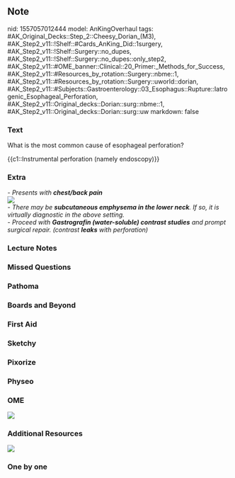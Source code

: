 ## Note
nid: 1557057012444
model: AnKingOverhaul
tags: #AK_Original_Decks::Step_2::Cheesy_Dorian_(M3), #AK_Step2_v11::!Shelf::#Cards_AnKing_Did::1surgery, #AK_Step2_v11::!Shelf::Surgery::no_dupes, #AK_Step2_v11::!Shelf::Surgery::no_dupes::only_step2, #AK_Step2_v11::#OME_banner::Clinical::20_Primer:_Methods_for_Success, #AK_Step2_v11::#Resources_by_rotation::Surgery::nbme::1, #AK_Step2_v11::#Resources_by_rotation::Surgery::uworld::dorian, #AK_Step2_v11::#Subjects::Gastroenterology::03_Esophagus::Rupture::Iatrogenic_Esophageal_Perforation, #AK_Step2_v11::Original_decks::Dorian::surg::nbme::1, #AK_Step2_v11::Original_decks::Dorian::surg::uw
markdown: false

### Text
What is the most common cause of esophageal perforation?
<div>
  {{c1::Instrumental perforation (namely endoscopy)}}
</div>

### Extra
<div>
  <div style="display: inline !important;"></div><i>- Presents with
  <b>chest/back pain</b></i>
</div>
<div>
  <div style="display: inline !important;"></div>
</div>
<div>
  <i><img src="paste-435110251855875.jpg" class="resizer"></i>
</div>
<div>
  <div>
    <i>- There may be <b>subcutaneous emphysema in the lower
    neck</b>. If so, it is virtually diagnostic in the above
    setting.</i>
  </div>
  <div>
    <i>- Proceed with <b>Gastrografin (water-soluble) contrast
    studies</b> and prompt surgical repair. (contrast <b>leaks</b>
    with perforation)</i>
  </div>
</div>

### Lecture Notes


### Missed Questions


### Pathoma


### Boards and Beyond


### First Aid


### Sketchy


### Pixorize


### Physeo


### OME
<div class="ome-widget">
  <a href="https://onlinemeded.org/spa/surgery?ref=anki"><img src=
  "_OME_AnkiFlashcards_Topic_4.png"></a>
</div>

### Additional Resources
<i><img src="paste-3177476935122945.jpg" class="resizer"></i>

### One by one

